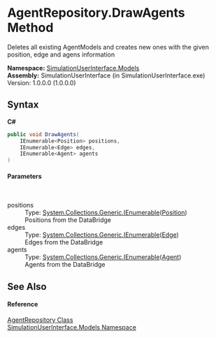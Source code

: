 # AgentRepository.DrawAgents Method 
 

Deletes all existing AgentModels and creates new ones with the given position, edge and agens information

**Namespace:**&nbsp;<a href="65763977-2250-51c1-3f4f-8c5da206e5aa">SimulationUserInterface.Models</a><br />**Assembly:**&nbsp;SimulationUserInterface (in SimulationUserInterface.exe) Version: 1.0.0.0 (1.0.0.0)

## Syntax

**C#**<br />
``` C#
public void DrawAgents(
	IEnumerable<Position> positions,
	IEnumerable<Edge> edges,
	IEnumerable<Agent> agents
)
```


#### Parameters
&nbsp;<dl><dt>positions</dt><dd>Type: <a href="http://msdn2.microsoft.com/en-us/library/9eekhta0" target="_blank">System.Collections.Generic.IEnumerable</a>(<a href="ededcdcd-3dcf-e8df-8419-0febda6b6b89">Position</a>)<br />Positions from the DataBridge</dd><dt>edges</dt><dd>Type: <a href="http://msdn2.microsoft.com/en-us/library/9eekhta0" target="_blank">System.Collections.Generic.IEnumerable</a>(<a href="19be5487-4623-807c-776e-93934534c2f8">Edge</a>)<br />Edges from the DataBridge</dd><dt>agents</dt><dd>Type: <a href="http://msdn2.microsoft.com/en-us/library/9eekhta0" target="_blank">System.Collections.Generic.IEnumerable</a>(<a href="87bd37bb-4841-462c-dac2-4b100399bf06">Agent</a>)<br />Agents from the DataBridge</dd></dl>

## See Also


#### Reference
<a href="46387967-c468-40a8-9904-13f25d58f794">AgentRepository Class</a><br /><a href="65763977-2250-51c1-3f4f-8c5da206e5aa">SimulationUserInterface.Models Namespace</a><br />